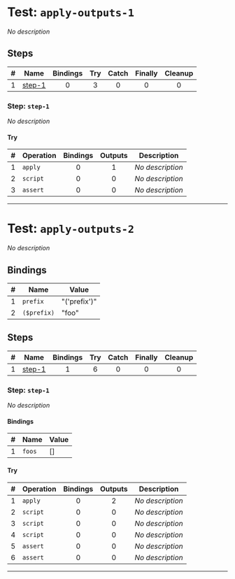 # Test: `apply-outputs-1`

*No description*

## Steps

| # | Name | Bindings | Try | Catch | Finally | Cleanup |
|:-:|---|:-:|:-:|:-:|:-:|:-:|
| 1 | [step-1](#step-step-1) | 0 | 3 | 0 | 0 | 0 |

### Step: `step-1`

*No description*

#### Try

| # | Operation | Bindings | Outputs | Description |
|:-:|---|:-:|:-:|---|
| 1 | `apply` | 0 | 1 | *No description* |
| 2 | `script` | 0 | 0 | *No description* |
| 3 | `assert` | 0 | 0 | *No description* |

---

# Test: `apply-outputs-2`

*No description*

## Bindings

| # | Name | Value |
|:-:|---|---|
| 1 | `prefix` | "('prefix')" |
| 2 | `($prefix)` | "foo" |

## Steps

| # | Name | Bindings | Try | Catch | Finally | Cleanup |
|:-:|---|:-:|:-:|:-:|:-:|:-:|
| 1 | [step-1](#step-step-1) | 1 | 6 | 0 | 0 | 0 |

### Step: `step-1`

*No description*

#### Bindings

| # | Name | Value |
|:-:|---|---|
| 1 | `foos` | [] |

#### Try

| # | Operation | Bindings | Outputs | Description |
|:-:|---|:-:|:-:|---|
| 1 | `apply` | 0 | 2 | *No description* |
| 2 | `script` | 0 | 0 | *No description* |
| 3 | `script` | 0 | 0 | *No description* |
| 4 | `script` | 0 | 0 | *No description* |
| 5 | `assert` | 0 | 0 | *No description* |
| 6 | `assert` | 0 | 0 | *No description* |

---

